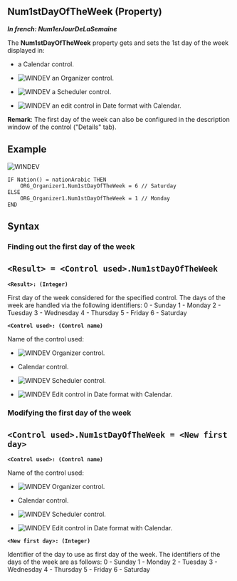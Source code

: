 


## Num1stDayOfTheWeek (Property)

***In french: Num1erJourDeLaSemaine***
	



<a name="XUse"></a>
<a name="Use"></a>
<a name="description"></a>
The **Num1stDayOfTheWeek** property gets and sets the 1st day of the week displayed in:

- a Calendar control.

- ![WINDEV](https://doc.pcsoft.fr/ext/images/us/WD.png) an Organizer control.

- ![WINDEV](https://doc.pcsoft.fr/ext/images/us/WD.png) a Scheduler control. 

- ![WINDEV](https://doc.pcsoft.fr/ext/images/us/WD.png) an edit control in Date format with Calendar.




**Remark**: The first day of the week can also be configured in the description window of the control ("Details" tab). 


<a name="Example1"></a>
<a name="sample_code"></a>

## Example

![WINDEV](https://doc.pcsoft.fr/ext/images/us/WD.png) 
```wl
IF Nation() = nationArabic THEN
	ORG_Organizer1.Num1stDayOfTheWeek = 6 // Saturday
ELSE
	ORG_Organizer1.Num1stDayOfTheWeek = 1 // Monday
END
```

<a name="XSYNTAX"></a>

## Syntax
<a name="SYNTAX1"></a>

### Finding out the first day of the week

`<Result> = <Control used>.Num1stDayOfTheWeek`
---

**`<Result>: (Integer)`**

First day of the week considered for the specified control. The days of the week are handled via the following identifiers:
0 - Sunday
1 - Monday 
2 - Tuesday
3 - Wednesday
4 - Thursday
5 - Friday
6 - Saturday

**`<Control used>: (Control name)`**

Name of the control used: 

- ![WINDEV](https://doc.pcsoft.fr/ext/images/us/WD.png) Organizer control.

- Calendar control. 

- ![WINDEV](https://doc.pcsoft.fr/ext/images/us/WD.png) Scheduler control.

- ![WINDEV](https://doc.pcsoft.fr/ext/images/us/WD.png) Edit control in Date format with Calendar.





<a name="SYNTAX2"></a>

### Modifying the first day of the week

`<Control used>.Num1stDayOfTheWeek = <New first day>`
---

**`<Control used>: (Control name)`**

Name of the control used: 

- ![WINDEV](https://doc.pcsoft.fr/ext/images/us/WD.png) Organizer control.

- Calendar control. 

- ![WINDEV](https://doc.pcsoft.fr/ext/images/us/WD.png) Scheduler control.

- ![WINDEV](https://doc.pcsoft.fr/ext/images/us/WD.png) Edit control in Date format with Calendar.




**`<New first day>: (Integer)`**

Identifier of the day to use as first day of the week. The identifiers of the days of the week are as follows: 
0 - Sunday
1 - Monday 
2 - Tuesday
3 - Wednesday
4 - Thursday
5 - Friday
6 - Saturday




